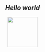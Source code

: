 

<div id="header" align="center">
  <h2> <b> <i> Hello world </i> </b> </h2>
  <img src="https://media.giphy.com/media/cXRew6iGi0cLZSl76j/giphy.gif" width="100"/>
</div>

<!--
**DiaconuAna/DiaconuAna** is a ✨ _special_ ✨ repository because its `README.md` (this file) appears on your GitHub profile.

Here are some ideas to get you started:

- 🔭 I’m currently working on ...
- 🌱 I’m currently learning ...
- 👯 I’m looking to collaborate on ...
- 🤔 I’m looking for help with ...
- 💬 Ask me about ...
- 📫 How to reach me: ...
- 😄 Pronouns: ...
- ⚡ Fun fact: ...
-->
